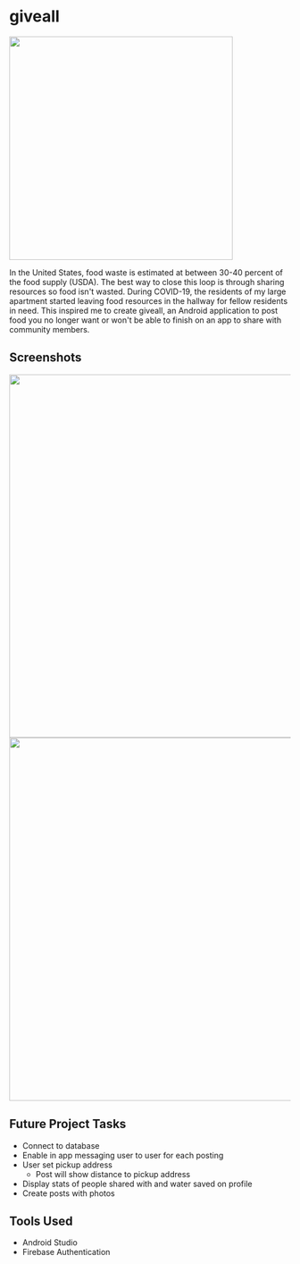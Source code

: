 # giveall

<img src=https://user-images.githubusercontent.com/51243916/128388030-6cf1b3f3-9d41-4b2e-91b1-89f5a8760881.png width="400"/>

In the United States, food waste is estimated at between 30-40 percent of the food supply (USDA). The best way to close this loop is through sharing resources so food isn't wasted. During COVID-19, the residents of my large apartment started leaving food resources in the hallway for fellow residents in need. This inspired me to create giveall, an Android application to post food you no longer want or won't be able to finish on an app to share with community members. 


## Screenshots

<img src=https://user-images.githubusercontent.com/51243916/128387672-b10fd055-6d20-4114-9e20-43c051624096.png width="650"/>
<img src=https://user-images.githubusercontent.com/51243916/128387673-98f3a9b4-873d-46f6-a0d4-eb6353364df2.png width="650"/>

## Future Project Tasks

* Connect to database
* Enable in app messaging user to user for each posting
* User set pickup address
  * Post will show distance to pickup address
* Display stats of people shared with and water saved on profile
* Create posts with photos


## Tools Used

* Android Studio
* Firebase Authentication


